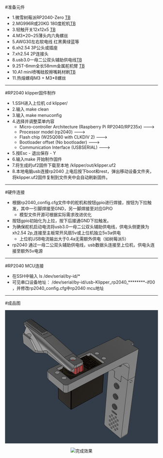#准备元件
- 1.微雪树莓派RP2040-Zero [TB](https://item.taobao.com/item.htm?abbucket=14&detail_redpacket_pop=true&id=658812037267&ltk2=1746973910949ww7dq3eq8ykl5qvqrayn&ns=1&priceTId=undefined&query=%E5%BE%AE%E9%9B%AARP2040&skuId=4924681654479&spm=a21n57.1.hoverItem.2&utparam=%7B%22aplus_abtest%22%3A%22923ab57aafb205a234d31cbd9be73ddb%22%7D&xxc=taobaoSearch)
- 2.MG996R或20KG 180度舵机[TB](https://item.taobao.com/item.htm?id=583846405061&pisk=gUeQ_Ym93eYBu0DJVXjZcOhDplMSNGWVe3i8mupe2vHKNLEUl0Jra6mWFVZAx25ltzN_yPcEJ4lrF0aqSkJPxkS5FuExJYPE80UaPPAU88uz7TZ0lXJU28-3srrvLJ5nULMnEYQVutW4YkDoeZiap8KnB0oXJTuK9OHn4EZpYnB4xk0kAUI46t-7fikvvQ38yAhtxmkJe0hRffn-AYpKwpd9WV0teDdK9hht4mO-v2UJBhn-vLd-yYpTXmiSeDU-eGZtS0M-yvKHC0dIVks3jGsQnLzTvV9JeJBoCqGpaLJz4DhQ7k3__5ysAXgx_qqRIJUa2JynsZTxElPbP7UlgCDQ2WHK0kXBCxEL_8iaUgRSJy2_XJc60Kk79yN-i56DiXhSR5eK13p8jA3iM7aCRB0LTPGmXfK5nczqWk2L1gYTvruIpchNHiZtw5yniJ79dxF0YvP8rsRiduFKCgyH3qt6WQtsiLisuGs6ZQmroUEUsqLheXniAZS1fFGo9cmsuGs6ZQcKjDZNfGTsZ&spm=tbpc.boughtlist.suborder_itemtitle.1.6ace2e8dFFEIg1)
- 3.轻触开关12x12x5 [TB](https://detail.tmall.com/item.htm?id=14982998994&pisk=gaK8_d_fsjck8rKRnLu0-CZatEDcJqvy3QJ_x6fuRIdv9dekrwfhRMdw6wZnzgbdvI1Dq_vlV9_BtCTlNUf3vHd2wuqhVBmdOd8qL_XkqJBBlQEHrLfkkJIymUqhZbSpdCjKsfmijLJP8MGiscDH_UjPp665RWXflOIdFEY7rF9PYMGLnkgiXLRPOrtTP96jH9X3O7OCPiZfEs6QPMOCGZ61I7sBOB_XhOXUN6_COo9fg9EQFk_Icm6Pe8ZBOMMAcsWCATOCAvESysH5FkLaK-ezvR97AktAeZgDUswFcnWRS1pW_R2g8TQR1L1xsjwYjZ9FJHyUv_9W7BW6N7GGzpTvMTIKmzs6HeOO33igwt8khdfXBJreUgL9XgT-grSkwnsXVFeQAKIRawKck7hA13JXbi_mfApX0QvyDp2IAtAGGL-5vcMN2g15Dt-ngu1pletlzMPSsaJBkIBRfglXjh3Ut5fOKzMxHyzFPt7NnB6fBE_CRtCieTUU8w2VH1DxHyzFPtWAsYFL8y733&spm=tbpc.boughtlist.suborder_itemtitle.1.2c5c2e8d8sx34x&skuId=4106534807010)
- 4.M3*20~25薄头内六角螺丝<br>
- 5.AWG30左右软电线 红黑黄绿蓝等<br>
- 6.xh2.54 3P公头或插座<br>
- 7.xh2.54 2P连接头<br>
- 8.usb3.0一母二公双头辅助供电线[TB](https://item.taobao.com/item.htm?id=876203533245&pisk=gqAL9IX1mcmHfRRdSekgEnN2e13M2AYe7H8bZgj3FhK92EUHKTjlF_K2DTNoL6XRwhsMtMYhOa6Wqn9hApjuwQKwvWVlO3cRVEJZzMbHtzQWCHFkKejHBzCespVlxD5JPnf-mmcmie8FU_immm6w7kfFygwQduq1CaCRRdvQKKTFa_i8S7MmMe-FVRaUAa_sWabuVJt5dlN1yG_7Nat5fO_fok1WV3611wb0Nw6CNfT1bwZQFT15f5_5zaN5R3TsWaQlNgt5dVLsphkdX2_QwKzuWBiagsN7NCQdCAYCfoXp1wQNDet4n-2PJ9IXRGnmfPFcCUWJazPRAe924ZtQAmXePdKOJ_hgdsT9FnQwOjqd7pY6oGTYz78F9KdAOpnaQ6xp11OBHzNWW6IFeCXTvcIXTFOV1OcjkFOwxeR9rzG5Snj68B1-Gq5dOM1O7QmaOgp6FBXFakicLU99XwCf4EODMYrumiQudV3TU8WC7t7MVN_vCT65Wi0dJ8yPEP7OmV3TU8WC7NImJuezUT4N.&spm=tbpc.boughtlist.suborder_itemtitle.1.2c5c2e8dwu3GiB)
- 9.25T-6mm全长58mm金属舵机臂 [TB](https://item.taobao.com/item.htm?id=535025013284&spm=tbpc.boughtlist.suborder_itemtitle.1.6ace2e8dFFEIg1&sku_properties=31309%3A29238436268)
- 10.A1 mini喷嘴硅胶擦嘴耗材刷[TB](https://item.taobao.com/item.htm?id=821254137525&pisk=g3t8_0bfsjcommtRnLu0-CZyVHDcJqvy3QJ_x6fuRIdv9dekrwfhRMdw6wZnzgbdvI1Dq_vlV9_BtCTlNUf3vHd2wuqhVBmdOd8qL_XkqJBBlQEHrLfkkJIymUqhZbSpdCjKsfmijLJP8MGis0a6m_SPp6Z7AWqbG9IdFEY7rF9PYMGLnkgiXLRPOPMUP96jH9X3O7OCdsafg945OB15lS6OQMsBOa_bGOX3OW15AtMAU9X5dT1Ccs61B9aWOMMvhsWCATOCAvQSysH5FkLaKJLpARpYAktAeZgDNsiwFnWRR1pW_lZ_8TQR1L1xsjwYjZ9FJHyUv_9W7BW6N7GGzpTvMTIKmzs6HeOO33igwt8khdfXBJreUgL9XgT-grSkwnsXVFeQAKIRawKck7hA13JXbi_mfApX0QvyDp2IAtAGGL-5vcMN2g15Dt-ngu1pletlzMPSsaJBkIBRfglXjh3Ut5fOKzMxHyzFPt7NnB6fBE_CRtCieTUU8w2VH1DxHyzFPtWAsYFL8y733&spm=tbpc.boughtlist.suborder_itemtitle.1.2c5c2e8d0U5KdO&skuId=5699229235956)
- 11.热熔螺母M3 + M3*8螺丝
--------
#RP2040 klipper固件制作
- 1.SSH进入上位机 cd klipper/ <br>
- 2.输入 make clean<br>
- 3.输入 make menuconfig<br>
- 4.选择并调整菜单内容<br>
    - Micro-controller Architecture (Raspberry Pi RP2040/RP235x)  ---><br>
    - Processor model (rp2040)  ---><br>
    - Flash chip (W25Q080 with CLKDIV 2)  ---><br>
    - Bootloader offset (No bootloader)  ---><br>
    - Communication Interface (USBSERIAL)  ---><br>
- 5.按Esc - 退出保存 - Y<br>
- 6.输入make 开始制作固件<br>
- 7.将生成的uf2固件下载至本地 /klipper/out/klipper.uf2<br>
- 8.本地电脑usb连接rp2040 上电后按下boot和rest，弹出移动设备文件夹，将klipper.uf2固件复制到文件夹中会自动刷新固件。<br>
--------
#硬件连接<br>
- 根据rp2040_config.cfg文件中的舵机和按钮gpio进行焊接，按钮为下拉触发，其中一引脚焊接至GND，另一脚焊接至对应GPIO<br>
    - 模型文件开源可根据实际需求改进优化
- 按钮gpio初始化为上拉，按下后接通GND下拉触发。<br>
- 为确保舵机启动电流将usb3.0一母二公双头辅助供电线，供电头侧更换为xh2.54 2p,连接至主板常开风扇5v或上位机独立5v3a供电
  - 上位机USB电流输出大于0.4a无需额外供电（如树莓派5）
- rp2040 通过一母二公双头辅助供电线，usb数据头连接至上位机，供电头连接至额外5v电源<br>
--------
#RP2040 MCU连接
- 在SSH中输入 ls /dev/serial/by-id/*
- 可见串口设备地址： /dev/serial/by-id/usb-Klipper_rp2040_********-if00 ，并修改rp2040_config.cfg中rp2040 mcu地址
--------
#成品图
<p align="center"><img align="center" src="/Servo_Clear舵机清洁工具/images/demo1.png" alt="效果图"></a></p>
<p align="center"><img align="center" src="/Servo_Clear舵机清洁工具/images/install_photo.jpg" alt="完成效果"></a></p>

